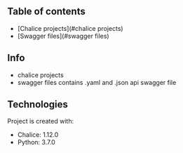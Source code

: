 ## Table of contents
* [Chalice projects](#chalice projects)
* [Swagger files](#swagger files)


## Info
- chalice projects 
- swagger files contains .yaml and .json api swagger file

## Technologies
Project is created with:
* Chalice: 1.12.0
* Python: 3.7.0



